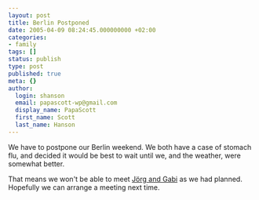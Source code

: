 ```yaml
---
layout: post
title: Berlin Postponed
date: 2005-04-09 08:24:45.000000000 +02:00
categories:
- family
tags: []
status: publish
type: post
published: true
meta: {}
author:
  login: shanson
  email: papascott-wp@gmail.com
  display_name: PapaScott
  first_name: Scott
  last_name: Hanson
---
```

<p>We have to postpone our Berlin weekend. We both have a case of stomach flu, and decided it would be best to wait until we, and the weather, were somewhat better.</p>
<p>That means we won't be able to meet <a href="http://www.schockwellenreiter.de/">Jörg and Gabi</a> as we had planned. Hopefully we can arrange a meeting next time.</p>
